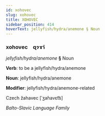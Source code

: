 ```yaml
---
id: xohovec
slug: xohovec
title: XOHOVEC
sidebar_position: 414
hoverText: jellyfish/hydra/anemone § Noun
---
```


### xohovec&emsp;<span kind="abugida">ɋɂɤ̄ɿ</span>

*jellyfish/hydra/anemone* **§** Noun

**Verb**: to be a jellyfish/hydra/anemone

**Noun**: jellyfish/hydra/anemone

**Modifier**: jellyfish/hydra/anemone-related

Czech žahavec [ˈʒaɦavɛt͡s]

*Balto-Slavic Language Family*